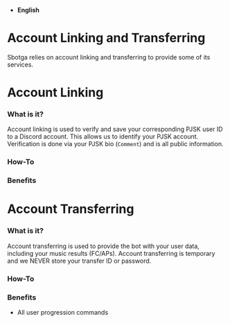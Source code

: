 - **English**

# Account Linking and Transferring
Sbotga relies on account linking and transferring to provide some of its services.

# Account Linking
### What is it?
Account linking is used to verify and save your corresponding PJSK user ID to a Discord account. This allows us to identify your PJSK account. Verification is done via your PJSK bio (`Comment`) and is all public information.
### How-To
### Benefits

# Account Transferring
### What is it?
Account transferring is used to provide the bot with your user data, including your music results (FC/APs). Account transferring is temporary and we NEVER store your transfer ID or password.
### How-To
### Benefits
- All user progression commands
